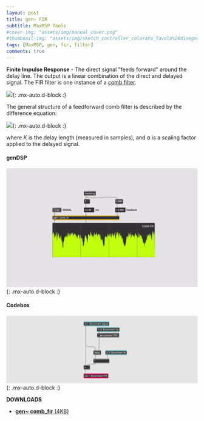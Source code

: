 ```yaml
---
layout: post
title: gen~ FIR
subtitle: MaxMSP Tools
#cover-img: "assets/img/manual_cover.png"
#thumbnail-img: "assets/img/sketch_controller_colorato_Tavola%20disegno%201.png"
tags: [MaxMSP, gen, fir, filter]
comments: true
---
```


**Finite Impulse Response** - The direct signal "feeds forward" around the delay line. The output is a linear combination of the direct and delayed signal. The FIR filter is one instance of a [comb filter](https://velitch.github.io/velitch/2021-10-19-tool_gen_combfilter/).

![](https://velitch.github.io/velitch/assets/img/diagrams/fir.png){: .mx-auto.d-block :}

The general structure of a feedforward comb filter is described by the difference equation:

![](https://velitch.github.io/velitch/assets/img/diagrams/formula_fir.png){: .mx-auto.d-block :}

where _K_ is the delay length (measured in samples), and α is a scaling factor applied to the delayed signal.

#### genDSP

![](https://github.com/Velitch/velitch/blob/main/assets/img/img_maxmsp/gen~%20fir.gif?raw=true){: .mx-auto.d-block :}

#### Codebox

![](https://github.com/Velitch/velitch/blob/main/assets/img/img_maxmsp/dsp~%20fir.png?raw=true){: .mx-auto.d-block :}


**DOWNLOADS**

- <a href="https://velitch.github.io/velitch/assets/maxmsp_tools/filters/comb_fir.zip">**gen~ comb_fir** (4KB)<a/>
